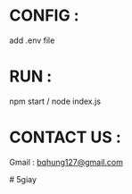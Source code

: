 # CONFIG : 
add .env file

# RUN :
npm start / node index.js

# CONTACT US :
Gmail : bqhung127@gmail.com

#   5 g i a y  
 